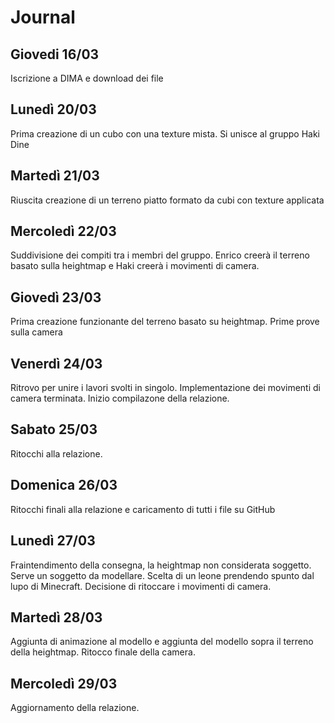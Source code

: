 # Journal

## Giovedi 16/03
Iscrizione a DIMA e download dei file

## Lunedì 20/03
Prima creazione di un cubo con una texture mista.
Si unisce al gruppo Haki Dine

## Martedì 21/03
Riuscita creazione di un terreno piatto formato da cubi con texture applicata

## Mercoledì 22/03
Suddivisione dei compiti tra i membri del gruppo.
Enrico creerà il terreno basato sulla heightmap e Haki creerà i movimenti di camera.

## Giovedì 23/03
Prima creazione funzionante del terreno basato su heightmap. Prime prove sulla camera

## Venerdì 24/03
Ritrovo per unire i lavori svolti in singolo. Implementazione dei movimenti di camera terminata. Inizio compilazone della relazione.

## Sabato 25/03
Ritocchi alla relazione.

## Domenica 26/03
Ritocchi finali alla relazione e caricamento di tutti i file su GitHub

## Lunedì 27/03
Fraintendimento della consegna, la heightmap non considerata soggetto. Serve un soggetto da modellare.
Scelta di un leone prendendo spunto dal lupo di Minecraft. Decisione di ritoccare i movimenti di camera.

## Martedì 28/03
Aggiunta di animazione al modello e aggiunta del modello sopra il terreno della heightmap. Ritocco finale della camera.

## Mercoledì 29/03
Aggiornamento della relazione.

